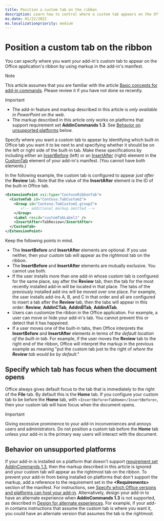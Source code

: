 ```yaml
---
title: Position a custom tab on the ribbon
description: Learn how to control where a custom tab appears on the Office ribbon and whether it has focus by default.
ms.date: 01/22/2022
ms.localizationpriority: medium
---
```



# Position a custom tab on the ribbon

You can specify where you want your add-in's custom tab to appear on the Office application's ribbon by using markup in the add-in's manifest.

> [!NOTE]
> This article assumes that you are familiar with the article [Basic concepts for add-in commands](add-in-commands.md). Please review it if you have not done so recently.

> [!IMPORTANT]
>
> - The add-in feature and markup described in this article is *only available in PowerPoint on the web*.
> - The markup described in this article only works on platforms that support requirement set **AddinCommands 1.3**. See [Behavior on unsupported platforms](#behavior-on-unsupported-platforms) below.

Specify where you want a custom tab to appear by identifying which built-in Office tab you want it to be next to and specifying whether it should be on the left or right side of the built-in tab. Make these specifications by including either an [InsertBefore](/javascript/api/manifest/customtab#insertbefore) (left) or an [InsertAfter](/javascript/api/manifest/customtab#insertafter) (right) element in the [CustomTab](/javascript/api/manifest/customtab) element of your add-in's manifest. (You cannot have both elements.)

In the following example, the custom tab is configured to appear *just after* the **Review** tab. Note that the value of the **InsertAfter** element is the ID of the built-in Office tab. 

```xml
<ExtensionPoint xsi:type="ContosoRibbonTab">
  <CustomTab id="Contoso.TabCustom2">
    <Group id="Contoso.TabCustom2.group2">
       <!-- additional markup omitted -->
    </Group>
    <Label resid="customTabLabel1" />
    <InsertAfter>TabReview</InsertAfter>
  </CustomTab>
</ExtensionPoint>
```

Keep the following points in mind.

- The **InsertBefore** and **InsertAfter** elements are optional. If you use neither, then your custom tab will appear as the rightmost tab on the ribbon.
- The **InsertBefore** and **InsertAfter** elements are mutually exclusive. You cannot use both.
- If the user installs more than one add-in whose custom tab is configured for the same place, say after the **Review** tab, then the tab for the most recently installed add-in will be located in that place. The tabs of the previously installed add-ins will be moved over one place. For example, the user installs add-ins A, B, and C in that order and all are configured to insert a tab after the **Review** tab, then the tabs will appear in this order: **Review**, **AddinCTab**, **AddinBTab**, **AddinATab**.
- Users can customize the ribbon in the Office application. For example, a user can move or hide your add-in's tab. You cannot prevent this or detect that it has happened.
- If a user moves one of the built-in tabs, then Office interprets the **InsertBefore** and **InsertAfter** elements in terms of *the default location of the built-in tab*. For example, if the user moves the **Review** tab to the right end of the ribbon, Office will interpret the markup in the previous example as meaning "put the custom tab just to the right of *where the **Review** tab would be by default*."

## Specify which tab has focus when the document opens

Office always gives default focus to the tab that is immediately to the right of the **File** tab. By default this is the **Home** tab. If you configure your custom tab to be before the **Home** tab, with `<InsertBefore>TabHome</InsertBefore>`, then your custom tab will have focus when the document opens.

> [!IMPORTANT]
> Giving excessive prominence to your add-in inconveniences and annoys users and administrators. Do not position a custom tab before the **Home** tab unless your add-in is the primary way users will interact with the document.

## Behavior on unsupported platforms

If your add-in is installed on a platform that doesn't support [requirement set AddinCommands 1.3](/javascript/api/requirement-sets/common/add-in-commands-requirement-sets), then the markup described in this article is ignored and your custom tab will appear as the rightmost tab on the ribbon. To prevent your add-in from being installed on platforms that don't support the markup, add a reference to the requirement set in the **\<Requirements\>** section of the manifest. For instructions, see [Specify which Office versions and platforms can host your add-in](../develop/specify-office-hosts-and-api-requirements.md#specify-which-office-versions-and-platforms-can-host-your-add-in). Alternatively, design your add-in to have an alternate experience when **AddinCommands 1.3** is not supported, as described in [Design for alternate experiences](../develop/specify-office-hosts-and-api-requirements.md#design-for-alternate-experiences). For example, if your add-in contains instructions that assume the custom tab is where you want it, you could have an alternate version that assumes the tab is the rightmost.
